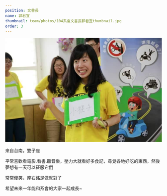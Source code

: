```yaml
---
position: 文書長
name: 郭君宜
thumbnail: team/photos/104系會文書長郭君宜thumbnail.jpg
order: 3
---
```

![104系會文書長郭君宜](photos/104系會文書長郭君宜full.jpg)

來自台南，雙子座

平常喜歡看電影.看書.聽音樂，壓力大就看好多食記，尋覓各地好吃的東西，然後夢想有一天可以征服它們

常常傻笑，座右銘是做就對了

希望未來一年能和系會的大家一起成長~
